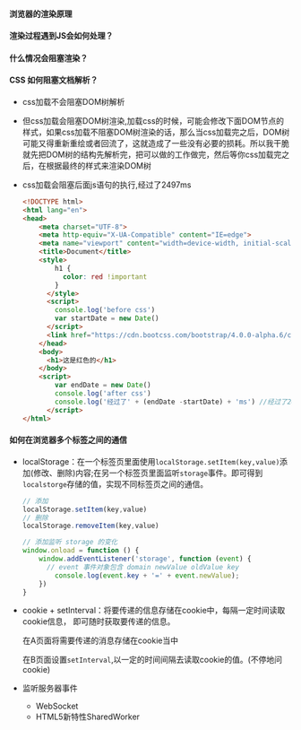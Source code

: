 #### 浏览器的渲染原理



#### 渲染过程遇到JS会如何处理？



#### 什么情况会阻塞渲染？



#### CSS 如何阻塞文档解析？

* css加载不会阻塞DOM树解析

* 但css加载会阻塞DOM树渲染,加载css的时候，可能会修改下面DOM节点的样式，如果css加载不阻塞DOM树渲染的话，那么当css加载完之后，DOM树可能又得重新重绘或者回流了，这就造成了一些没有必要的损耗。所以我干脆就先把DOM树的结构先解析完，把可以做的工作做完，然后等你css加载完之后，在根据最终的样式来渲染DOM树

* css加载会阻塞后面js语句的执行,经过了2497ms

  ```html
  <!DOCTYPE html>
  <html lang="en">
  <head>
      <meta charset="UTF-8">
      <meta http-equiv="X-UA-Compatible" content="IE=edge">
      <meta name="viewport" content="width=device-width, initial-scale=1.0">
      <title>Document</title>
      <style>
          h1 {
            color: red !important
          }
        </style>
        <script>
          console.log('before css')
          var startDate = new Date()
        </script>
        <link href="https://cdn.bootcss.com/bootstrap/4.0.0-alpha.6/css/bootstrap.css" rel="stylesheet">
      </head>
      <body>
        <h1>这是红色的</h1>
      </body>
      <script>
          var endDate = new Date()
          console.log('after css')
          console.log('经过了' + (endDate -startDate) + 'ms') //经过了2497ms
        </script>
  </html>
  ```

  

#### 



#### 如何在浏览器多个标签之间的通信

* localStorage：在一个标签页里面使用`localStorage.setItem(key,value)`添加(修改、删除)内容;在另一个标签页里面监听`storage`事件。即可得到`localstorge`存储的值，实现不同标签页之间的通信。

  ```javascript
  // 添加
  localStorage.setItem(key,value) 
  // 删除
  localStorage.removeItem(key,value) 
  
  // 添加监听 storage 的变化
  window.onload = function () {
      window.addEventListener('storage', function (event) {
        // event 事件对象包含 domain newValue oldValue key
          console.log(event.key + '=' + event.newValue);
      })
  }
  ```

  

* cookie + setInterval：将要传递的信息存储在cookie中，每隔一定时间读取cookie信息， 即可随时获取要传递的信息。

  在A页面将需要传递的消息存储在cookie当中

  在B页面设置`setInterval`,以一定的时间间隔去读取cookie的值。(不停地问cookie)

* 监听服务器事件

  * WebSocket
  * HTML5新特性SharedWorker



